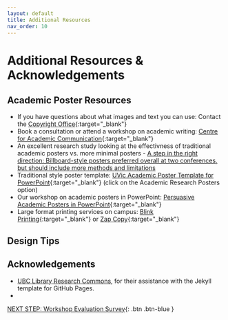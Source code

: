 ```yaml
---
layout: default
title: Additional Resources
nav_order: 10
---
```


# Additional Resources & Acknowledgements

## Academic Poster Resources
- If you have questions about what images and text you can use: Contact the [Copyright Office](https://www.uvic.ca/library/research-teaching/copyright/index.php){:target="_blank"}
- Book a consultation or attend a workshop on academic writing: [Centre for Academic Communication](https://www.uvic.ca/learningandteaching/cac/index.php){:target="_blank"}
- An excellent research study looking at the effectivness of traditional academic posters vs. more minimal posters - [A step in the right direction: Billboard-style posters preferred overall at two conferences, but should include more methods and limitations](https://www.qeios.com/read/P7N5BO)
- Traditional style poster template: [UVic Academic Poster Template for PowerPoint](http://bit.ly/2OxB9Wi){:target="_blank"} (click on the Academic Research Posters option)
- Our workshop on academic posters in PowerPoint: [Persuasive Academic Posters in PowerPoint](https://lib.uvic.ca/app){:target="_blank"}
- Large format printing services on campus: [Blink Printing](https://www.uvicbookstore.ca/info/blinkprinting){:target="_blank"} or [Zap Copy](https://zapcopy.com/){:target="_blank"}

## Design Tips


## Acknowledgements

- [UBC Library Research Commons](https://github.com/ubc-library-rc/), for their assistance with the Jekyll template for GitHub Pages.
-

[NEXT STEP: Workshop Evaluation Survey](workshop-survey.html){: .btn .btn-blue }
